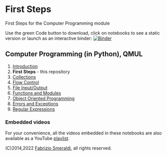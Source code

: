 # First Steps

First Steps for the Computer Programming module

Use the green Code button to download, click on notebooks to see a static
version or launch as an interactive binder: [![Binder](https://mybinder.org/badge_logo.svg)](https://mybinder.org/v2/gh/fsmeraldi/cp-firststeps/HEAD)


## Computer Programming (in Python), QMUL 

1. [Introduction](https://github.com/fsmeraldi/cp-introduction)
2. **First Steps** - this repository
3. [Collections](https://github.com/fsmeraldi/cp-collections)
4. [Flow Control](https://github.com/fsmeraldi/cp-flowcontrol)
5. [File Input/Output](https://github.com/fsmeraldi/cp-files)
6. [Functions and Modules](https://github.com/fsmeraldi/cp-functions)
7. [Object Oriented Programming](https://github.com/fsmeraldi/cp-objects)
8. [Errors and Exceptions](https://github.com/fsmeraldi/cp-exceptions)
9. [Regular Expressions](https://github.com/fsmeraldi/cp-regexp)


### Embedded videos

For your convenience, all the videos embedded in these notebooks are also available as a YouTube [playlist](https://youtube.com/playlist?list=PLvkILgfJvxBQt9t7J7zw03b0S2R_lpZpD&si=M5GTCUwV-Xx9K1XQ).


(C)2014,2022 [Fabrizio Smeraldi](https://www.eecs.qmul.ac.uk/~fabri/), all rights reserved.
